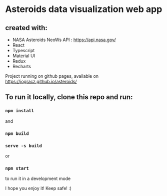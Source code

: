 # Asteroids data visualization web app 
## created with:
 - NASA Asteroids NeoWs API : https://api.nasa.gov/
 - React
 - Typescript
 - Material UI
 - Redux
 - Recharts

Project running on github pages, available on https://jogracz.github.io/asteroids/

## To run it locally, clone this repo and run:

### `npm install`

and 

### `npm build`

### `serve -s build`
 
 or

### `npm start`

 to run it in a development mode


I hope you enjoy it! Keep safe! :)
